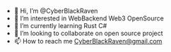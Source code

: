 - 👋 Hi, I’m @CyberBlackRaven
- 👀 I’m interested in WebBackend Web3 OpenSource
- 🌱 I’m currently learning Rust C#
- 💞️ I’m looking to collaborate on open source project
- 📫 How to reach me CyberBlackRaven@gmail.com

<!---
CyberBlackRaven/CyberBlackRaven is a ✨ special ✨ repository because its `README.md` (this file) appears on your GitHub profile.
You can click the Preview link to take a look at your changes.
--->
